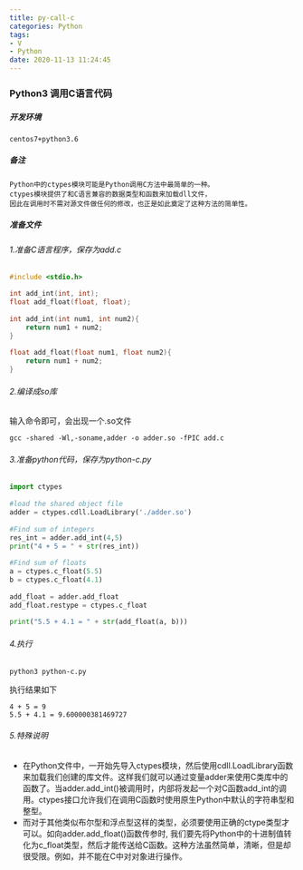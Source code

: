 ```yaml
---
title: py-call-c
categories: Python
tags:
- V
- Python
date: 2020-11-13 11:24:45
---
```


### Python3 调用C语言代码

##### 开发环境

```
centos7+python3.6
```

##### 备注

```
Python中的ctypes模块可能是Python调用C方法中最简单的一种。
ctypes模块提供了和C语言兼容的数据类型和函数来加载dll文件，
因此在调用时不需对源文件做任何的修改，也正是如此奠定了这种方法的简单性。
```

<!-- more -->

##### 准备文件

###### 1.准备C语言程序，保存为add.c

```c
#include <stdio.h>

int add_int(int, int);
float add_float(float, float);
 
int add_int(int num1, int num2){
    return num1 + num2;
}
 
float add_float(float num1, float num2){
    return num1 + num2;
}
```

###### 2.编译成so库

输入命令即可，会出现一个.so文件

```
gcc -shared -Wl,-soname,adder -o adder.so -fPIC add.c
```

###### 3.准备python代码，保存为python-c.py

```python
import ctypes
 
#load the shared object file
adder = ctypes.cdll.LoadLibrary('./adder.so')
 
#Find sum of integers
res_int = adder.add_int(4,5)
print("4 + 5 = " + str(res_int))
 
#Find sum of floats
a = ctypes.c_float(5.5)
b = ctypes.c_float(4.1)
 
add_float = adder.add_float
add_float.restype = ctypes.c_float
 
print("5.5 + 4.1 = " + str(add_float(a, b)))
```

###### 4.执行

```
python3 python-c.py
```

执行结果如下

```
4 + 5 = 9
5.5 + 4.1 = 9.600000381469727
```

###### 5.特殊说明

- 在Python文件中，一开始先导入ctypes模块，然后使用cdll.LoadLibrary函数来加载我们创建的库文件。这样我们就可以通过变量adder来使用C类库中的函数了。当adder.add_int()被调用时，内部将发起一个对C函数add_int的调用。ctypes接口允许我们在调用C函数时使用原生Python中默认的字符串型和整型。
- 而对于其他类似布尔型和浮点型这样的类型，必须要使用正确的ctype类型才可以。如向adder.add_float()函数传参时, 我们要先将Python中的十进制值转化为c_float类型，然后才能传送给C函数。这种方法虽然简单，清晰，但是却很受限。例如，并不能在C中对对象进行操作。